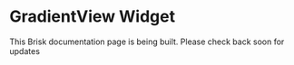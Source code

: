 # GradientView Widget  
  
This Brisk documentation page is being built. Please check back soon for updates 

